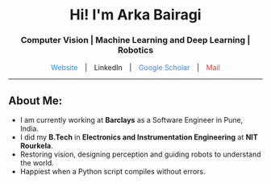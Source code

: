 <h1 align="center">Hi! I'm Arka Bairagi</h1>
<h3 align="center"> Computer Vision | Machine Learning and Deep Learning | Robotics</h3>

<p align="center">
  <a href="https://arkabairagi.github.io/" target="_blank" rel="noopener noreferrer" style="margin: 0 10px; text-decoration: none; color: #1E90FF;">
    Website
  </a> | 

  <a href="https://www.linkedin.com/in/arka-bairagi-01a087159/" target="_blank" rel="noopener noreferrer" style="margin: 0 10px; display: inline-flex; align-items: center; text-decoration: none;">
    LinkedIn
  </a> | 

  <a href="https://scholar.google.com/citations?user=eXua6SwAAAAJ&hl=en&oi=ao" target="_blank" rel="noopener noreferrer" style="margin: 0 10px; text-decoration: none; color: #4285F4;">
    Google Scholar
  </a> | 

  <a href="mailto:arka.b2408@gmail.com" target="_blank" rel="noopener noreferrer" style="margin: 0 10px; text-decoration: none; color: #D44638;">
    Mail
  </a>
</p>

<p align="center">
  <!-- <img src="https://readme-typing-svg.herokuapp.com?font=Fira+Code&weight=500&size=22&pause=1000&color=FF0000&center=true&vCenter=true&width=1000&lines=Restoring+what+the+eye+can’t+see%2C+with+what+the+mind+can+teach.&repeat=false" alt="Animated typing SVG" />
</p> -->




---

## About Me:
- I am currently working at **Barclays** as a Software Engineer in Pune, India.
- I did my **B.Tech** in **Electronics and Instrumentation Engineering** at **NIT Rourkela**.  
- Restoring vision, designing perception and guiding robots to understand the world.  
- Happiest when a Python script compiles without errors.
